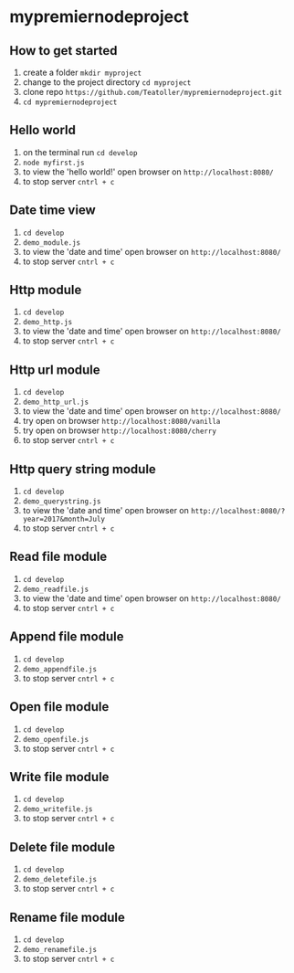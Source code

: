 # mypremiernodeproject

## How to get started

1. create a folder `mkdir myproject`
2. change to the project directory `cd myproject`
3. clone repo `https://github.com/Teatoller/mypremiernodeproject.git`
4. `cd mypremiernodeproject`

## Hello world

1. on the terminal run `cd develop`
2. `node myfirst.js`
3. to view the 'hello world!' open browser on `http://localhost:8080/`
4. to stop server `cntrl + c`

## Date time view

1. `cd develop`
2. `demo_module.js`
3. to view the 'date and time' open browser on `http://localhost:8080/`
4. to stop server `cntrl + c`

## Http module

1. `cd develop`
2. `demo_http.js`
3. to view the 'date and time' open browser on `http://localhost:8080/`
4. to stop server `cntrl + c`

## Http url module

1. `cd develop`
2. `demo_http_url.js`
3. to view the 'date and time' open browser on `http://localhost:8080/`
4. try open on browser `http://localhost:8080/vanilla`
5. try open on browser `http://localhost:8080/cherry`
6. to stop server `cntrl + c`

## Http query string module

1. `cd develop`
2. `demo_querystring.js`
3. to view the 'date and time' open browser on `http://localhost:8080/?year=2017&month=July`
4. to stop server `cntrl + c`

## Read file module

1. `cd develop`
2. `demo_readfile.js`
3. to view the 'date and time' open browser on `http://localhost:8080/`
4. to stop server `cntrl + c`

## Append file module

1. `cd develop`
2. `demo_appendfile.js`
3. to stop server `cntrl + c`

## Open file module

1. `cd develop`
2. `demo_openfile.js`
3. to stop server `cntrl + c`

## Write file module

1. `cd develop`
2. `demo_writefile.js`
3. to stop server `cntrl + c`

## Delete file module

1. `cd develop`
2. `demo_deletefile.js`
3. to stop server `cntrl + c`

## Rename file module

1. `cd develop`
2. `demo_renamefile.js`
3. to stop server `cntrl + c`
